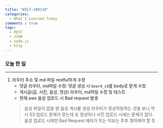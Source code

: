 ```yaml
---
title: "WILT-200130"
categories:
  - What I Learned Today
comments : true
tags:
  - REST
  - JSON
  - node.js
  - http
---
```


### 오늘 한 일
----
1. 라우터 주소 및 md 파일 restful하게 수정
    - 댓글 라우터, md파일 수정: 댓글 생성 시 `board_id`를 body로 받게 수정
    - 게시글(글, 사진, 음성, 영상) 라우터, md파일 수정 및 테스트
    - 현재 aws 음성 업로드 시 Bad request 발생
    > 음성 파일이 없을 땐 음성 게시물 생성 라우터가 정상작동하는 것을 보니 역시 S3 업로드 문제가 맞는데 또 영상이나 사진 업로드 시에는 문제가 없다. 음성 업로드 시에만 Bad Request 에러가 뜨는 이유는 추후 찾아봐야 할 듯